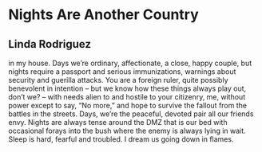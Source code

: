 # Nights Are Another Country
## Linda Rodriguez
in my house. Days we’re ordinary,
affectionate, a close,
happy couple, but nights
require a passport and serious
immunizations, warnings about
security and guerilla attacks.
You are a foreign ruler,
quite possibly benevolent
in intention – but we know how
these things always play out,
don’t we? – with needs alien
to and hostile to your citizenry,
me, without power
except to say, “No more,”
and hope to survive
the fallout from the battles
in the streets. Days, we’re
the peaceful, devoted
pair all our friends envy.
Nights are always tense
around the DMZ that is our bed
with occasional forays into the bush
where the enemy is always lying
in wait. Sleep is hard, fearful
and troubled. I dream us
going down in flames.